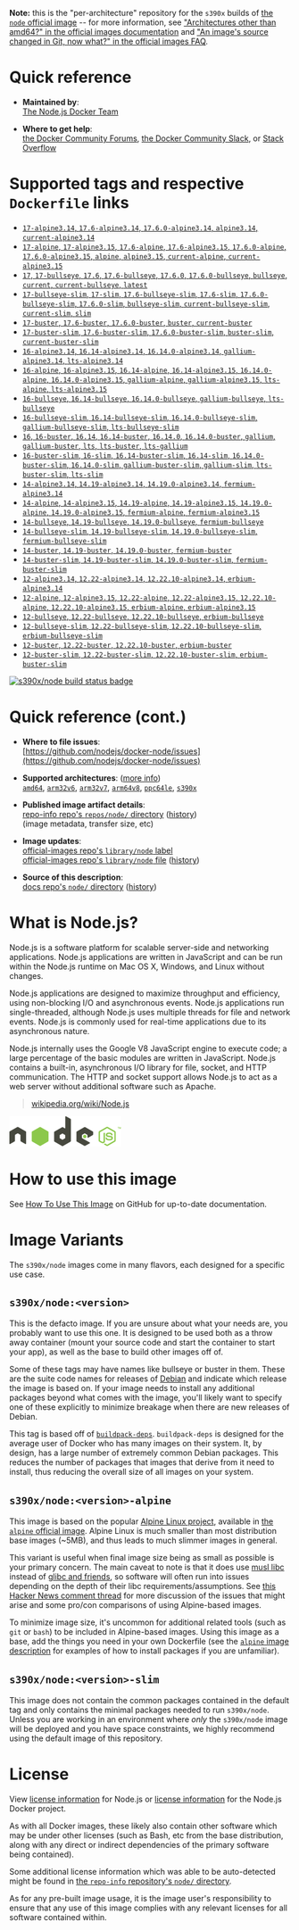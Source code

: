 <!--

********************************************************************************

WARNING:

    DO NOT EDIT "node/README.md"

    IT IS AUTO-GENERATED

    (from the other files in "node/" combined with a set of templates)

********************************************************************************

-->

**Note:** this is the "per-architecture" repository for the `s390x` builds of [the `node` official image](https://hub.docker.com/_/node) -- for more information, see ["Architectures other than amd64?" in the official images documentation](https://github.com/docker-library/official-images#architectures-other-than-amd64) and ["An image's source changed in Git, now what?" in the official images FAQ](https://github.com/docker-library/faq#an-images-source-changed-in-git-now-what).

# Quick reference

-	**Maintained by**:  
	[The Node.js Docker Team](https://github.com/nodejs/docker-node)

-	**Where to get help**:  
	[the Docker Community Forums](https://forums.docker.com/), [the Docker Community Slack](https://dockr.ly/slack), or [Stack Overflow](https://stackoverflow.com/search?tab=newest&q=docker)

# Supported tags and respective `Dockerfile` links

-	[`17-alpine3.14`, `17.6-alpine3.14`, `17.6.0-alpine3.14`, `alpine3.14`, `current-alpine3.14`](https://github.com/nodejs/docker-node/blob/6256caf2c507e7aafdeb8e7f837bab51f46f99e0/17/alpine3.14/Dockerfile)
-	[`17-alpine`, `17-alpine3.15`, `17.6-alpine`, `17.6-alpine3.15`, `17.6.0-alpine`, `17.6.0-alpine3.15`, `alpine`, `alpine3.15`, `current-alpine`, `current-alpine3.15`](https://github.com/nodejs/docker-node/blob/6256caf2c507e7aafdeb8e7f837bab51f46f99e0/17/alpine3.15/Dockerfile)
-	[`17`, `17-bullseye`, `17.6`, `17.6-bullseye`, `17.6.0`, `17.6.0-bullseye`, `bullseye`, `current`, `current-bullseye`, `latest`](https://github.com/nodejs/docker-node/blob/6256caf2c507e7aafdeb8e7f837bab51f46f99e0/17/bullseye/Dockerfile)
-	[`17-bullseye-slim`, `17-slim`, `17.6-bullseye-slim`, `17.6-slim`, `17.6.0-bullseye-slim`, `17.6.0-slim`, `bullseye-slim`, `current-bullseye-slim`, `current-slim`, `slim`](https://github.com/nodejs/docker-node/blob/6256caf2c507e7aafdeb8e7f837bab51f46f99e0/17/bullseye-slim/Dockerfile)
-	[`17-buster`, `17.6-buster`, `17.6.0-buster`, `buster`, `current-buster`](https://github.com/nodejs/docker-node/blob/6256caf2c507e7aafdeb8e7f837bab51f46f99e0/17/buster/Dockerfile)
-	[`17-buster-slim`, `17.6-buster-slim`, `17.6.0-buster-slim`, `buster-slim`, `current-buster-slim`](https://github.com/nodejs/docker-node/blob/6256caf2c507e7aafdeb8e7f837bab51f46f99e0/17/buster-slim/Dockerfile)
-	[`16-alpine3.14`, `16.14-alpine3.14`, `16.14.0-alpine3.14`, `gallium-alpine3.14`, `lts-alpine3.14`](https://github.com/nodejs/docker-node/blob/50c2806d4af0b991ed853072741a30e5d0cb777a/16/alpine3.14/Dockerfile)
-	[`16-alpine`, `16-alpine3.15`, `16.14-alpine`, `16.14-alpine3.15`, `16.14.0-alpine`, `16.14.0-alpine3.15`, `gallium-alpine`, `gallium-alpine3.15`, `lts-alpine`, `lts-alpine3.15`](https://github.com/nodejs/docker-node/blob/50c2806d4af0b991ed853072741a30e5d0cb777a/16/alpine3.15/Dockerfile)
-	[`16-bullseye`, `16.14-bullseye`, `16.14.0-bullseye`, `gallium-bullseye`, `lts-bullseye`](https://github.com/nodejs/docker-node/blob/50c2806d4af0b991ed853072741a30e5d0cb777a/16/bullseye/Dockerfile)
-	[`16-bullseye-slim`, `16.14-bullseye-slim`, `16.14.0-bullseye-slim`, `gallium-bullseye-slim`, `lts-bullseye-slim`](https://github.com/nodejs/docker-node/blob/50c2806d4af0b991ed853072741a30e5d0cb777a/16/bullseye-slim/Dockerfile)
-	[`16`, `16-buster`, `16.14`, `16.14-buster`, `16.14.0`, `16.14.0-buster`, `gallium`, `gallium-buster`, `lts`, `lts-buster`, `lts-gallium`](https://github.com/nodejs/docker-node/blob/50c2806d4af0b991ed853072741a30e5d0cb777a/16/buster/Dockerfile)
-	[`16-buster-slim`, `16-slim`, `16.14-buster-slim`, `16.14-slim`, `16.14.0-buster-slim`, `16.14.0-slim`, `gallium-buster-slim`, `gallium-slim`, `lts-buster-slim`, `lts-slim`](https://github.com/nodejs/docker-node/blob/50c2806d4af0b991ed853072741a30e5d0cb777a/16/buster-slim/Dockerfile)
-	[`14-alpine3.14`, `14.19-alpine3.14`, `14.19.0-alpine3.14`, `fermium-alpine3.14`](https://github.com/nodejs/docker-node/blob/b36041b26d8423f1838fb8232411a12f882cbb6a/14/alpine3.14/Dockerfile)
-	[`14-alpine`, `14-alpine3.15`, `14.19-alpine`, `14.19-alpine3.15`, `14.19.0-alpine`, `14.19.0-alpine3.15`, `fermium-alpine`, `fermium-alpine3.15`](https://github.com/nodejs/docker-node/blob/b36041b26d8423f1838fb8232411a12f882cbb6a/14/alpine3.15/Dockerfile)
-	[`14-bullseye`, `14.19-bullseye`, `14.19.0-bullseye`, `fermium-bullseye`](https://github.com/nodejs/docker-node/blob/b36041b26d8423f1838fb8232411a12f882cbb6a/14/bullseye/Dockerfile)
-	[`14-bullseye-slim`, `14.19-bullseye-slim`, `14.19.0-bullseye-slim`, `fermium-bullseye-slim`](https://github.com/nodejs/docker-node/blob/b36041b26d8423f1838fb8232411a12f882cbb6a/14/bullseye-slim/Dockerfile)
-	[`14-buster`, `14.19-buster`, `14.19.0-buster`, `fermium-buster`](https://github.com/nodejs/docker-node/blob/b36041b26d8423f1838fb8232411a12f882cbb6a/14/buster/Dockerfile)
-	[`14-buster-slim`, `14.19-buster-slim`, `14.19.0-buster-slim`, `fermium-buster-slim`](https://github.com/nodejs/docker-node/blob/b36041b26d8423f1838fb8232411a12f882cbb6a/14/buster-slim/Dockerfile)
-	[`12-alpine3.14`, `12.22-alpine3.14`, `12.22.10-alpine3.14`, `erbium-alpine3.14`](https://github.com/nodejs/docker-node/blob/40ac15da3755945e22116d228f1cff8f5048a4ea/12/alpine3.14/Dockerfile)
-	[`12-alpine`, `12-alpine3.15`, `12.22-alpine`, `12.22-alpine3.15`, `12.22.10-alpine`, `12.22.10-alpine3.15`, `erbium-alpine`, `erbium-alpine3.15`](https://github.com/nodejs/docker-node/blob/40ac15da3755945e22116d228f1cff8f5048a4ea/12/alpine3.15/Dockerfile)
-	[`12-bullseye`, `12.22-bullseye`, `12.22.10-bullseye`, `erbium-bullseye`](https://github.com/nodejs/docker-node/blob/40ac15da3755945e22116d228f1cff8f5048a4ea/12/bullseye/Dockerfile)
-	[`12-bullseye-slim`, `12.22-bullseye-slim`, `12.22.10-bullseye-slim`, `erbium-bullseye-slim`](https://github.com/nodejs/docker-node/blob/40ac15da3755945e22116d228f1cff8f5048a4ea/12/bullseye-slim/Dockerfile)
-	[`12-buster`, `12.22-buster`, `12.22.10-buster`, `erbium-buster`](https://github.com/nodejs/docker-node/blob/40ac15da3755945e22116d228f1cff8f5048a4ea/12/buster/Dockerfile)
-	[`12-buster-slim`, `12.22-buster-slim`, `12.22.10-buster-slim`, `erbium-buster-slim`](https://github.com/nodejs/docker-node/blob/40ac15da3755945e22116d228f1cff8f5048a4ea/12/buster-slim/Dockerfile)

[![s390x/node build status badge](https://img.shields.io/jenkins/s/https/doi-janky.infosiftr.net/job/multiarch/job/s390x/job/node.svg?label=s390x/node%20%20build%20job)](https://doi-janky.infosiftr.net/job/multiarch/job/s390x/job/node/)

# Quick reference (cont.)

-	**Where to file issues**:  
	[https://github.com/nodejs/docker-node/issues](https://github.com/nodejs/docker-node/issues)

-	**Supported architectures**: ([more info](https://github.com/docker-library/official-images#architectures-other-than-amd64))  
	[`amd64`](https://hub.docker.com/r/amd64/node/), [`arm32v6`](https://hub.docker.com/r/arm32v6/node/), [`arm32v7`](https://hub.docker.com/r/arm32v7/node/), [`arm64v8`](https://hub.docker.com/r/arm64v8/node/), [`ppc64le`](https://hub.docker.com/r/ppc64le/node/), [`s390x`](https://hub.docker.com/r/s390x/node/)

-	**Published image artifact details**:  
	[repo-info repo's `repos/node/` directory](https://github.com/docker-library/repo-info/blob/master/repos/node) ([history](https://github.com/docker-library/repo-info/commits/master/repos/node))  
	(image metadata, transfer size, etc)

-	**Image updates**:  
	[official-images repo's `library/node` label](https://github.com/docker-library/official-images/issues?q=label%3Alibrary%2Fnode)  
	[official-images repo's `library/node` file](https://github.com/docker-library/official-images/blob/master/library/node) ([history](https://github.com/docker-library/official-images/commits/master/library/node))

-	**Source of this description**:  
	[docs repo's `node/` directory](https://github.com/docker-library/docs/tree/master/node) ([history](https://github.com/docker-library/docs/commits/master/node))

# What is Node.js?

Node.js is a software platform for scalable server-side and networking applications. Node.js applications are written in JavaScript and can be run within the Node.js runtime on Mac OS X, Windows, and Linux without changes.

Node.js applications are designed to maximize throughput and efficiency, using non-blocking I/O and asynchronous events. Node.js applications run single-threaded, although Node.js uses multiple threads for file and network events. Node.js is commonly used for real-time applications due to its asynchronous nature.

Node.js internally uses the Google V8 JavaScript engine to execute code; a large percentage of the basic modules are written in JavaScript. Node.js contains a built-in, asynchronous I/O library for file, socket, and HTTP communication. The HTTP and socket support allows Node.js to act as a web server without additional software such as Apache.

> [wikipedia.org/wiki/Node.js](https://en.wikipedia.org/wiki/Node.js)

![logo](https://raw.githubusercontent.com/docker-library/docs/01c12653951b2fe592c1f93a13b4e289ada0e3a1/node/logo.png)

# How to use this image

See [How To Use This Image](https://github.com/nodejs/docker-node/blob/master/README.md#how-to-use-this-image) on GitHub for up-to-date documentation.

# Image Variants

The `s390x/node` images come in many flavors, each designed for a specific use case.

## `s390x/node:<version>`

This is the defacto image. If you are unsure about what your needs are, you probably want to use this one. It is designed to be used both as a throw away container (mount your source code and start the container to start your app), as well as the base to build other images off of.

Some of these tags may have names like bullseye or buster in them. These are the suite code names for releases of [Debian](https://wiki.debian.org/DebianReleases) and indicate which release the image is based on. If your image needs to install any additional packages beyond what comes with the image, you'll likely want to specify one of these explicitly to minimize breakage when there are new releases of Debian.

This tag is based off of [`buildpack-deps`](https://hub.docker.com/_/buildpack-deps/). `buildpack-deps` is designed for the average user of Docker who has many images on their system. It, by design, has a large number of extremely common Debian packages. This reduces the number of packages that images that derive from it need to install, thus reducing the overall size of all images on your system.

## `s390x/node:<version>-alpine`

This image is based on the popular [Alpine Linux project](https://alpinelinux.org), available in [the `alpine` official image](https://hub.docker.com/_/alpine). Alpine Linux is much smaller than most distribution base images (~5MB), and thus leads to much slimmer images in general.

This variant is useful when final image size being as small as possible is your primary concern. The main caveat to note is that it does use [musl libc](https://musl.libc.org) instead of [glibc and friends](https://www.etalabs.net/compare_libcs.html), so software will often run into issues depending on the depth of their libc requirements/assumptions. See [this Hacker News comment thread](https://news.ycombinator.com/item?id=10782897) for more discussion of the issues that might arise and some pro/con comparisons of using Alpine-based images.

To minimize image size, it's uncommon for additional related tools (such as `git` or `bash`) to be included in Alpine-based images. Using this image as a base, add the things you need in your own Dockerfile (see the [`alpine` image description](https://hub.docker.com/_/alpine/) for examples of how to install packages if you are unfamiliar).

## `s390x/node:<version>-slim`

This image does not contain the common packages contained in the default tag and only contains the minimal packages needed to run `s390x/node`. Unless you are working in an environment where *only* the `s390x/node` image will be deployed and you have space constraints, we highly recommend using the default image of this repository.

# License

View [license information](https://github.com/nodejs/node/blob/master/LICENSE) for Node.js or [license information](https://github.com/nodejs/docker-node/blob/master/LICENSE) for the Node.js Docker project.

As with all Docker images, these likely also contain other software which may be under other licenses (such as Bash, etc from the base distribution, along with any direct or indirect dependencies of the primary software being contained).

Some additional license information which was able to be auto-detected might be found in [the `repo-info` repository's `node/` directory](https://github.com/docker-library/repo-info/tree/master/repos/node).

As for any pre-built image usage, it is the image user's responsibility to ensure that any use of this image complies with any relevant licenses for all software contained within.
